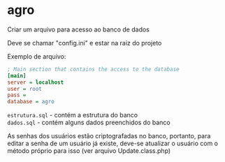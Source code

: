 # agro

Criar um arquivo para acesso ao banco de dados

Deve se chamar "config.ini" e estar na raiz do projeto

Exemplo de arquivo:

```ini
; Main section that contains the access to the database
[main]
server = localhost
user = root
pass = 
database = agro
```

`estrutura.sql` - contém a estrutura do banco  
`dados.sql`     - contém alguns dados preenchidos do banco

As senhas dos usuários estão criptografadas no banco, portanto, para editar a senha de um usuário já existe, deve-se atualizar o usuário com o método próprio para isso (ver arquivo Update.class.php)


